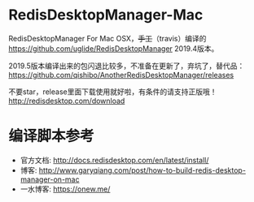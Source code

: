 # RedisDesktopManager-Mac

RedisDesktopManager For Mac OSX，~~手工~~（travis）编译的 https://github.com/uglide/RedisDesktopManager  2019.4版本。

2019.5版本编译出来的包闪退比较多，不准备在更新了，弃坑了，替代品：https://github.com/qishibo/AnotherRedisDesktopManager/releases

不要star，release里面下载使用就好啦，有条件的请支持正版哦！http://redisdesktop.com/download

# 编译脚本参考

- 官方文档: http://docs.redisdesktop.com/en/latest/install/
- 博客: http://www.garyqiang.com/post/how-to-build-redis-desktop-manager-on-mac
- 一水博客: https://onew.me/
